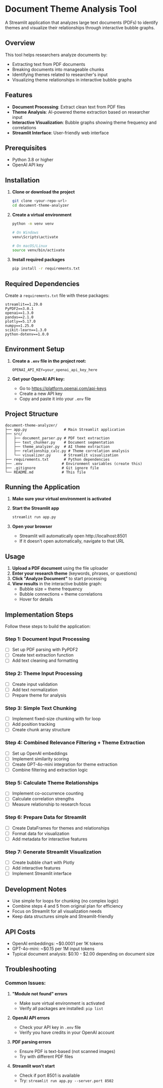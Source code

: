 # Document Theme Analysis Tool

A Streamlit application that analyzes large text documents (PDFs) to identify themes and visualize their relationships through interactive bubble graphs.

## Overview

This tool helps researchers analyze documents by:
- Extracting text from PDF documents
- Breaking documents into manageable chunks
- Identifying themes related to researcher's input
- Visualizing theme relationships in interactive bubble graphs

## Features

- **Document Processing**: Extract clean text from PDF files
- **Theme Analysis**: AI-powered theme extraction based on researcher input
- **Interactive Visualization**: Bubble graphs showing theme frequency and correlations
- **Streamlit Interface**: User-friendly web interface

## Prerequisites

- Python 3.8 or higher
- OpenAI API key

## Installation

1. **Clone or download the project**
   ```bash
   git clone <your-repo-url>
   cd document-theme-analyzer
   ```

2. **Create a virtual environment**
   ```bash
   python -m venv venv
   
   # On Windows
   venv\Scripts\activate
   
   # On macOS/Linux
   source venv/bin/activate
   ```

3. **Install required packages**
   ```bash
   pip install -r requirements.txt
   ```

## Required Dependencies

Create a `requirements.txt` file with these packages:

```
streamlit==1.29.0
PyPDF2==3.0.1
openai==1.3.0
pandas==2.1.0
plotly==5.17.0
numpy==1.25.0
scikit-learn==1.3.0
python-dotenv==1.0.0
```

## Environment Setup

1. **Create a `.env` file in the project root:**
   ```
   OPENAI_API_KEY=your_openai_api_key_here
   ```

2. **Get your OpenAI API key:**
   - Go to https://platform.openai.com/api-keys
   - Create a new API key
   - Copy and paste it into your `.env` file

## Project Structure

```
document-theme-analyzer/
├── app.py                 # Main Streamlit application
├── src/
│   ├── document_parser.py # PDF text extraction
│   ├── text_chunker.py    # Document segmentation
│   ├── theme_analyzer.py  # AI theme extraction
│   ├── relationship_calc.py # Theme correlation analysis
│   └── visualizer.py      # Streamlit visualization
├── requirements.txt       # Python dependencies
├── .env                  # Environment variables (create this)
├── .gitignore            # Git ignore file
└── README.md             # This file
```

## Running the Application

1. **Make sure your virtual environment is activated**

2. **Start the Streamlit app**
   ```bash
   streamlit run app.py
   ```

3. **Open your browser**
   - Streamlit will automatically open http://localhost:8501
   - If it doesn't open automatically, navigate to that URL

## Usage

1. **Upload a PDF document** using the file uploader
2. **Enter your research theme** (keywords, phrases, or questions)
3. **Click "Analyze Document"** to start processing
4. **View results** in the interactive bubble graph:
   - Bubble size = theme frequency
   - Bubble connections = theme correlations
   - Hover for details

## Implementation Steps

Follow these steps to build the application:

### Step 1: Document Input Processing
- [ ] Set up PDF parsing with PyPDF2
- [ ] Create text extraction function
- [ ] Add text cleaning and formatting

### Step 2: Theme Input Processing  
- [ ] Create input validation
- [ ] Add text normalization
- [ ] Prepare theme for analysis

### Step 3: Simple Text Chunking
- [ ] Implement fixed-size chunking with for loop
- [ ] Add position tracking
- [ ] Create chunk array structure

### Step 4: Combined Relevance Filtering + Theme Extraction
- [ ] Set up OpenAI embeddings
- [ ] Implement similarity scoring
- [ ] Create GPT-4o-mini integration for theme extraction
- [ ] Combine filtering and extraction logic

### Step 5: Calculate Theme Relationships
- [ ] Implement co-occurrence counting
- [ ] Calculate correlation strengths
- [ ] Measure relationship to research focus

### Step 6: Prepare Data for Streamlit
- [ ] Create DataFrames for themes and relationships
- [ ] Format data for visualization
- [ ] Add metadata for interactive features

### Step 7: Generate Streamlit Visualization
- [ ] Create bubble chart with Plotly
- [ ] Add interactive features
- [ ] Implement Streamlit interface

## Development Notes

- Use simple for loops for chunking (no complex logic)
- Combine steps 4 and 5 from original plan for efficiency
- Focus on Streamlit for all visualization needs
- Keep data structures simple and Streamlit-friendly

## API Costs

- OpenAI embeddings: ~$0.0001 per 1K tokens
- GPT-4o-mini: ~$0.15 per 1M input tokens
- Typical document analysis: $0.10 - $2.00 depending on document size

## Troubleshooting

### Common Issues:

1. **"Module not found" errors**
   - Make sure virtual environment is activated
   - Verify all packages are installed: `pip list`

2. **OpenAI API errors**
   - Check your API key in `.env` file
   - Verify you have credits in your OpenAI account

3. **PDF parsing errors**
   - Ensure PDF is text-based (not scanned images)
   - Try with different PDF files

4. **Streamlit won't start**
   - Check if port 8501 is available
   - Try: `streamlit run app.py --server.port 8502`


